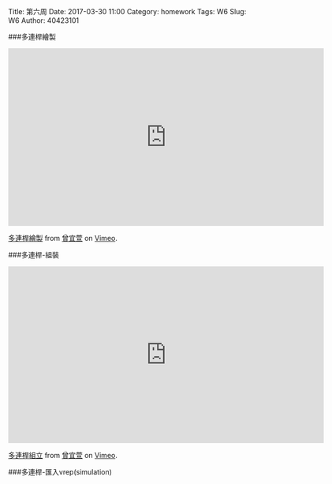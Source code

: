 Title: 第六周
Date: 2017-03-30 11:00
Category: homework
Tags: W6
Slug: W6
Author: 40423101



<!-- PELICAN_END_SUMMARY -->
###多連桿繪製
 
 <iframe src="https://player.vimeo.com/video/211289482" width="640" height="360" frameborder="0" webkitallowfullscreen mozallowfullscreen allowfullscreen></iframe>
<p><a href="https://vimeo.com/211289482">多連桿繪製</a> from <a href="https://vimeo.com/user44207266">曾宜萱</a> on <a href="https://vimeo.com">Vimeo</a>.</p>

###多連桿-組裝

<iframe src="https://player.vimeo.com/video/211305968" width="640" height="358" frameborder="0" webkitallowfullscreen mozallowfullscreen allowfullscreen></iframe>
<p><a href="https://vimeo.com/211305968">多連桿組立</a> from <a href="https://vimeo.com/user44207266">曾宜萱</a> on <a href="https://vimeo.com">Vimeo</a>.</p>

###多連桿-匯入vrep(simulation)

